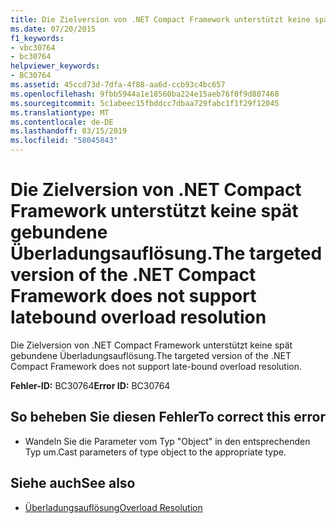 ```yaml
---
title: Die Zielversion von .NET Compact Framework unterstützt keine spät gebundene Überladungsauflösung.
ms.date: 07/20/2015
f1_keywords:
- vbc30764
- bc30764
helpviewer_keywords:
- BC30764
ms.assetid: 45ccd73d-7dfa-4f88-aa6d-ccb93c4bc657
ms.openlocfilehash: 9fbb5944a1e18560ba224e15aeb76f0f9d807468
ms.sourcegitcommit: 5c1abeec15fbddcc7dbaa729fabc1f1f29f12045
ms.translationtype: MT
ms.contentlocale: de-DE
ms.lasthandoff: 03/15/2019
ms.locfileid: "58045843"
---
```

# <a name="the-targeted-version-of-the-net-compact-framework-does-not-support-latebound-overload-resolution"></a><span data-ttu-id="e0869-102">Die Zielversion von .NET Compact Framework unterstützt keine spät gebundene Überladungsauflösung.</span><span class="sxs-lookup"><span data-stu-id="e0869-102">The targeted version of the .NET Compact Framework does not support latebound overload resolution</span></span>
<span data-ttu-id="e0869-103">Die Zielversion von .NET Compact Framework unterstützt keine spät gebundene Überladungsauflösung.</span><span class="sxs-lookup"><span data-stu-id="e0869-103">The targeted version of the .NET Compact Framework does not support late-bound overload resolution.</span></span>  
  
 <span data-ttu-id="e0869-104">**Fehler-ID:** BC30764</span><span class="sxs-lookup"><span data-stu-id="e0869-104">**Error ID:** BC30764</span></span>  
  
## <a name="to-correct-this-error"></a><span data-ttu-id="e0869-105">So beheben Sie diesen Fehler</span><span class="sxs-lookup"><span data-stu-id="e0869-105">To correct this error</span></span>  
  
-   <span data-ttu-id="e0869-106">Wandeln Sie die Parameter vom Typ "Object" in den entsprechenden Typ um.</span><span class="sxs-lookup"><span data-stu-id="e0869-106">Cast parameters of type object to the appropriate type.</span></span>  
  
## <a name="see-also"></a><span data-ttu-id="e0869-107">Siehe auch</span><span class="sxs-lookup"><span data-stu-id="e0869-107">See also</span></span>

- [<span data-ttu-id="e0869-108">Überladungsauflösung</span><span class="sxs-lookup"><span data-stu-id="e0869-108">Overload Resolution</span></span>](../../visual-basic/programming-guide/language-features/procedures/overload-resolution.md)
